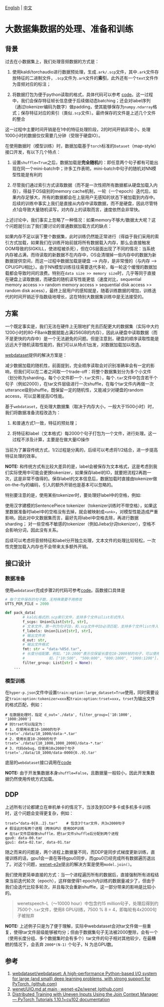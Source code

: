 [English](./how_to_prepare_large_dataset.md) | [中文](./how_to_prepare_large_dataset_ch.md)

# 大数据集数据的处理、准备和训练

## 背景

过去在小数据集上，我们处理音频数据的方式是：

1. 使用kaldi/torchaudio进行数据预处理，生成`.ark/.scp`文件，其中`.ark`文件存放特征的二进制文件，`.scp`文件为`.ark`文件的**索引**，此外还有一个`text`文件作为音频对应的标注；

2. 将数据打包为便于python读取的格式，具体代码可以参考 [code](../cat/utils/pipeline/asr.py#L20)。这一过程中，我们会保存特征帧长信息便于后续做动态batching；还会对label序列（通过tokenizer编码为数字）做padding，使其能够保存为`numpy.ndarray`格式；保存特征对应的索引（类似`.scp`文件）。最终保存的文件是上述几个文件的整合

这一过程中主要时间开销是在1中的特征处理阶段，2的时间开销非常小，处理1000小时的数据仅仅需要几分钟（受限于硬盘IO）。

在使用数据时（模型训练）时，数据加载基于`torch`标准的`Dataset`（map-style）接口开发，有以下几个特点：

1. 设置`shuffle=True`之后，数据加载是**完全随机**的：即任意两个句子都有可能出现在同一个mini-batch中；许多工作表明，mini-batch中句子的随机对NN模型性能是有利的

2. 尽管我们通过索引方式读取数据（而不是一次性把所有数据都从硬盘加载入内存），得益于OS级别的memory cache机制，一轮（一个epoch）迭代后，如果内存足够大，所有的数据都会在上层用户无感知的状态下被加载到内存中。后续的训练中事实上我们是直接从内存中读取数据，而不是硬盘，因此尽管特点1会导致大量随机读写，对内存上的读取而言，速度依然会非常快。

上述讨论中，我们事实上忽略了一种情况：如果memory不够大/数据太大呢？这个问题就引出了我们要讨论的普通数据加载方式的缺点：

如果内存不足以装下整个数据集，此时训练仍然能正常进行（得益于我们采用的索引方式加载，如果我们在训练开始前就将所有数据载入内存，那么会直接触发OOM导致的SIGKILL，使进程被杀死），但在OS层面出现了不同的情况：当系统内存被占满，而待读取的新数据不在内存中，OS会清理掉一些内存中的数据为新数据提供空间，而这一过程中数据加载是硬盘 --> 内存，是非常慢的（与内存 --> CPU/GPU相比）。由于NN模型训练往往需要迭代多轮，每一轮这个缓慢的数据加载都会导致时间的浪费。特别在`data size >> memory size`时，几乎等同于直接在硬盘上读取数据，而硬盘的随机读写性能更低（速度对比，sequential memory access >> random memory access > sequential disk access >> random disk acess），最终上层用户的感知就是，随着训练数据的增加，训练迭代的时间开销近乎指数级地增长，这在特别大数据集训练中是无法接受的。

## 方案

一个既定事实是，我们无法在硬件上无限地扩充去匹配更大的数据集（实际中大约1200小时的80-FBank数据就能占满256GB的内存），因此从硬盘中读取数据（而不是更快的内存中）是一个无法避免的问题。但是注意到，硬盘的顺序读取性能是远远大于随机读取性能的，我们可以从特点1出发，对数据加载加以改造。

[webdataset](https://github.com/webdataset/webdataset)提供的解决方案是：

减少数据加载的随机性，前面提到，完全顺序读取会对识别准确率会有一定的影响，但我们可以在二者之间取一个trade-off：将整个数据集划分为多个小文件（划分称为sharding，每个小文件即一个`.tar`文件），每个`.tar`文件中包含若干个句子（例如2000），在tar文件层级进行一次shuffle，在每个tar文件内再做一次 utterance级别shuffle，既保留一定的随机性，又能减少对硬盘的random access，可以显著提高IO性能。

基于`webdataset`，在处理大数据集（取决于内存大小，一般大于1500小时）时，我们将数据准备流程改造为：

1. 和普通方式1一致，特征的预处理；

2. 将特征和label（文本格式）每2000个句子打包为一个文件，进行处理。这一过程不涉及计算，主要是在做大量IO操作

当前为了兼容传统方式，1/2过程是分离的，后续可以考虑将1/2结合，进一步提高特征处理的效率。

**NOTE:**
和传统方式有比较大差异的是，label会被保存为文本格式，这是考虑到我们实际使用中可能会更换tokenizer，如果保存label的ID，就要把流程2再跑一次，这是非常不值得的。保存label的文本信息后，数据加载时直接由tokenizer做on-the-fly的编码，引入的额外开销也是基本可以忽略的。

特别要注意的是，使用某些tokenizer时，要处理好label中的空格，例如:

使用汉字建模的SentencePiece tokenizer（tokenizer训练时不带空格），如果这里数据准备时label中的空格没有去掉，就会被映射成`<unk>`，对模型性能造成严重影响，因此对中文数据集而言，最好先将label中空格去除，再进行数据sharding；
对一些空格不敏感的tokenizer（例如Jieba分词tokenizer），空格不会影响分词，因此没有关系。

后续可以考虑将音频特征和label分开独立处理，文本文件的处理比较轻松，一次性完整加载入内存也不会带来太多额外开销。

## 接口设计

### 数据准备
使用`webdataset`完成步骤2的代码可参考[code](../egs/wenetspeech/local/prep_wds.py#L16)。函数接口具体是

```python
# 每个文件保存的句子数，无特殊需要不用修改
UTTS_PER_FILE = 2000

def pack_data(
        # kaldi格式的.scp索引文件，支持多个文件以list形式传入
        f_scps: Union[List[str], str],
        # 文本文件，第一列为句子ID，和.scp文件中ID必须匹配，支持多个文件list传入
        f_labels: Union[List[str], str],
        # 输出文件夹
        d_out: str,
        # 输出文件格式
        fmt: str = "data-%05d.tar",
        # 长度分组配置，例如，"10:2000"表示仅保留长度在10-2000帧的句子，可以使用多个进行分组
        #           如，["10:500", "500:800", "800:1000", "1000:1200"]，不同长度组的文件会被保存在对应文件夹内
        filter_group: List[str] = None):
    ...
```

### 模型训练

在`hyper-p.json`文件中设置`train:option:large_dataset=True`使用，同时需要设定`train:option:tokenizer=xxx`和`train:option:trset=xxx`，`trset`为输出文件的格式匹配，例如：

```
# 在数据处理时，指定 d_out='./data', filter_group=['10:1000', '1000:2000']
# 则trset可以指定为：
# 1. 仅使用长度10-1000的句子
trset='./data/10_1000/data-*.tar'
# 2. 使用长度10-2000的句子
trset='./data/{10_1000,1000_2000}/data-*.tar'
# 3. 代码debug，仅使用10x2000个句子
trset='./data/10_1000/data-0000{0..9}.tar'
```

底层的`webdataset`接口调用在[code](../cat/shared/manager.py#L79)

**NOTE:** 由于开发集数据本身`shuffle=False`，且数据量一般较小，因此开发集数据仍然使用传统方式加载。

## DDP

上述所有讨论都建立在单机单卡的情况下，当涉及到DDP多卡或多机多卡训练时，这个问题会变得更复杂，例如：

```
trset="data-0{0..2}.tar"    # 包含3个tar文件，共3x2000句子
# 假设此时有两个进程（两块GPU）使用DDP训练
# 在tar文件层级做shuffle，把tar文件shuffle后分配到两个进程
gpu0: data-00.tar
gpu1: data-02.tar, data-01.tar
```

随之而来的问题是，两个进程上数据量不同，而DDP是同步式梯度更新训练，直接训练的话，gpu1会一直在等待gpu0同步，而gpu0已经完成所有数据遍历退出了。对这个问题，[wenet-e2e](https://github.com/wenet-e2e/wenet/blob/main/docs/UIO.md#qa)提出的解决方案是使用`model.join()`。

我们使用更简单直接的方式：当一个进程遍历所有的数据后，直接强制所有进程结束当前迭代轮次（epoch），这样做使得1 epoch内训练的数据量减少了，但由于我们会迭代比较多轮次，并且每次会重新shuffle，这一部分带来的影响是比较小的。

> wenetspeech-L（～10000 hour）中包含约15 million句子，处理后得到约7500个`.tar`文件，使用8 GPU训练，7500 % 8 = 4，即每轮有4x2000句子被抛弃

**NOTE:**
上述例子只是为了便于理解，实际中webdataset会对tar文件做一些重复，使得tar文件层级能够被均分；但由于数据集句子无法被2000整除，会有一个（使用长度分组、多个数据集时会有多个）tar文件的句子相对其他较少，在最糟糕的情况下，会丢弃 `2000*(N-1)` 个句子，N 为总GPU数。

## 参考

1. [webdataset/webdataset: A high-performance Python-based I/O system for large (and small) deep learning problems, with strong support for PyTorch. (github.com)](https://github.com/webdataset/webdataset)
2. [wenet/UIO.md at main · wenet-e2e/wenet (github.com)](https://github.com/wenet-e2e/wenet/blob/main/docs/UIO.md)
3. [Distributed Training with Uneven Inputs Using the Join Context Manager — PyTorch Tutorials 1.10.1+cu102 documentation](https://pytorch.org/tutorials/advanced/generic_join.html#how-does-join-work)

